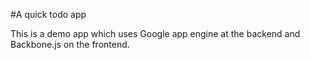 #A quick todo app

This is a demo app which uses Google app engine at the backend and Backbone.js on the frontend.